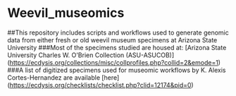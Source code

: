# Weevil_museomics
##This repository includes scripts and workflows used to generate genomic data from either fresh or old weevil museum specimens at Arizona State University
###Most of the specimens studied are housed at: [Arizona State University Charles W. O'Brien Collection (ASU-ASUCOB)] (https://ecdysis.org/collections/misc/collprofiles.php?collid=2&emode=1)
###A list of digitized specimens used for museomic workflows by K. Alexis Cortes-Hernandez are available [here] (https://ecdysis.org/checklists/checklist.php?clid=12174&pid=0)
